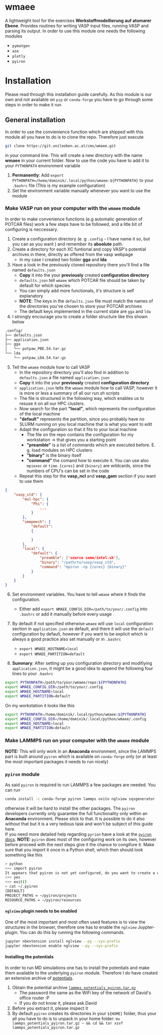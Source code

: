 # wmaee
A lightweight tool for the exercises **Werkstoffmodellierung auf atomarer Ebene**.
Provides routines for writing VASP input files, running VASP and parsing its output.
In order to use this module one needs the following modules

* `pymatgen`
* `ase`
* `plotly` 
* `pyiron`


# Installation
Please read through this installation guide carefully. As this module is our own and not available on `pip` or `conda-forge` you have to go through some steps in order to make it run

## General installation
In order to use the convienience function which are shipped with this module all you have to do is to clone the repo. Therefore just execute
```bash
git clone https://git.unileoben.ac.at/cms/wmaee.git
```
in your command line. This will create a new directory with the name **wmaee** in your current folder. Now to use the code you have to add it to your `PYTHONPATH` environment variable

  1. **Permanently**: Add `export PYTHONPATH=/home/dominik/.local/python/wmaee:${PYTHONPATH}` to your `.bashrc` file (This is my example configuration)
  2. Set the environment variable manually whenever you want to use the module

### Make VASP run on your computer with the `wmaee` module
In order to make convenience functions (e.g automatic generation of POTCAR files) work a few steps have to be followed, and a litle bit of configuring is neccessary.

1. Create a configuration directory (e. g `.config` - I have name it so, but you can as you want ) and remember its **absolute** path.
2. Create a directory for each XC funtional and copy VASP's potential archives in there, directly as offered from the vasp webpage
    * In my case I created two folder **gga** and **lda**
3. Have a look in the previously cloned repository there you'll find a file named `defaults.json`
    * **Copy** it into the your **previously** created **configuration directory**
    * `defaults.json` tell `wmaee` which POTCAR file should be taken by default for which species
    * You can simply add more functionals, it's structure is self explanatory
    * **NOTE**: The keys in the `defaults.json` file must match the names of the directories you've chosen to store your POTCAR archives
    * The default keys implemented in the current state are `gga` and `lda`
4. I strongly encourage you to create a folder structure like this shown below

```bash
.config/
├── defaults.json
├── application.json
├── gga
│   └── potpaw_PBE.54.tar.gz
└── lda
    └── potpaw_LDA.54.tar.gz
```
5. Tell the `wmaee` module how to call VASP
    * In the repository directory you'll also find in addition to `defaults.json` a file named `application.json`
    * **Copy** it into the your **previously** created **configuration directory**
    * `application.json` tells the `wmaee` module how to call VASP, however it is more or less a summary of all our *run.sh* scripts
    * The file is structured in the following way, which enables us to resuse it on all our HPC clusters.
    * Now search for the part **"local"**, which represents the configuration of the local machine
    * **"default"** represents the partition, since you probably have no SLURM running on you local machine that is what you want to edit
    * Adapt the configuration so that it fits to your local machine
        * The file on the repo contains the configuration for my workstation -> that gives you a starting point
        * **"preamble"** is a list of commands which are executed before. E. g. load modules on HPC clusters
        * **"binary"** is the binary itself
        * **"command"** the comand how to execute it. You can use also `mpiexec` or `time`. `{cores}` and `{binary}` are wildcards, since the numbers of CPU's can be set in the code
    * Repeat this step for the **vasp_ncl** and **vasp_gam** section if you want to use them

```json
{
    "vasp_std": {
        "mul-hpc": {
            "Phi": {
                ...
            }
        },
        "smmpmech": {
            "default": 
            {

            }
        },
        "local": {
            "default": {
                "preamble": ['source some/intel.sh'],
                "binary": "/path/to/vasp/vasp_std",
                "command": "mpirun -np {cores} {binary}"
            }
        }
    }
}
```
    
6. Set environment variables. You have to tell `wmaee` where it finds the configuration.
    * Either add `export WMAEE_CONFIG_DIR=/path/to/your/.config` into `.bashrc` or add it manually before every usage
7. By default if not specified otherwise `wmaee` will use `local` configuration section in `application.json` as default, and there it will use the `default` configuration by default, however if you want to be explicit which is always a good practice also set manually or in `.bashrc`
    * `export WMAEE_HOSTNAME=local`
    * `export WMAEE_PARTITION=default`

8. **Summary**: After setting up you configuration directory and modifiying `application.json`, it might be a good idea to append the following four lines to your `.bashrc`

```bash
export PYTHONPATH=/path/to/your/wmaee/repo:${PYTHONPATH}
export WMAEE_CONFIG_DIR=/path/to/your/.config
export WMAEE_HOSTNAME=local
export WMAEE_PARTITION=default
```

On my workstation it looks like this
```bash
export PYTHONPATH=/home/dominik/.local/python/wmaee:${PYTHONPATH}
export WMAEE_CONFIG_DIR=/home/dominik/.local/python/wmaee/.config
export WMAEE_HOSTNAME=local
export WMAEE_PARTITION=default
```

### Make LAMMPS run on your computer with the `wmaee` module
**NOTE:** This will only work in an **Anaconda** environment, since the LAMMPS part is built around `pyiron` which is available on `conda-forge` only (or at least the most important packages it needs to run nicely)

### `pyiron` module
As said `pyiron` is required to run LAMMPS a few packages are needed. You can run
```bash
conda install -c conda-forge pyiron lammps ovito nglview sqsgenerator
```
otherwise it will be hard to install the other packages. The `pyiron` developers currently only guarantee the full functionality only within an **Anaconda** environment. Please stick to that. It is possible to do it also without that but it is a very tedious task and won't be subject of this guide here.
<br />
If  you need more detailed help regarding `pyrion` have a look at the 
[`pyiron` docs](https://pyiron.github.io/source/installation.html).
**NOTE:** `pyiron` does most of the configuring work on its own, however before proceed with the next steps give it the chance to congifure it. 
Make sure that you import it once in a Python shell, which then should look something like this
```bash
> python
>>> import pyiron
It appears that pyiron is not yet configured, do you want to create a default start configuration (recommended: yes). [yes/no]
>>> yes
>>> exit()
> cat ~/.pyiron
[DEFAULT]
PROJECT_PATHS = ~/pyiron/projects
RESOURCE_PATHS = ~/pyiron/resources
```

#### `nglview` plugin needs to be enabled
One of the most important and most often used features is to view the structures in the browser, therefore one has to enable the `nglview` Juypter-plugin. You can do this by running the following commands. 
```bash
jupyter nbextension install nglview --py --sys-prefix
jupyter nbextension enable nglview --py --sys-prefix
```
#### Installing the potentials

In order to run MD simulations one has to install the potentials and make them available to the underlying `pyiron` module.
Therefore I do have created an extensive archive of [potentials](POTENTIALS.md).

1. Obtain the potential archive [`lammps_potentials_pyiron.tar.gz`](https://oc.unileoben.ac.at/index.php/s/nJWn6ldBVPxRln6)
    * The password the same as the WiFi key of the network of David's office router :P
    * If you do not know it, please ask David
2. Before you extract it, please inspect it 
3. By default `pyiron` creates its directories in your `${HOME}` folder, thus your all you have to do is to unpack in your home folder:
   `mv lammps_potentials_pyiron.tar.gz ~ && cd && tar xzvf lammps_potentials_pyiron.tar.gz`



